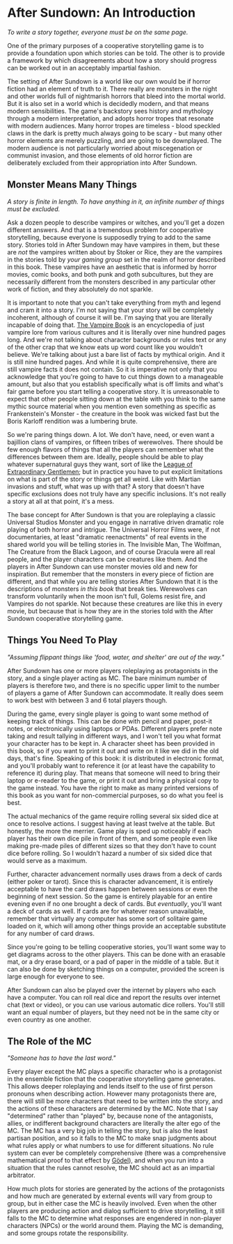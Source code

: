 # After Sundown: An Introduction
_To write a story together, everyone must be on the same page._

One of the primary purposes of a cooperative storytelling game is to provide a foundation upon which stories can be told. The other is to provide a framework by which disagreements about how a story should progress can be worked out in an acceptably impartial fashion.

The setting of After Sundown is a world like our own would be if horror fiction had an element of truth to it. There really are monsters in the night and other worlds full of nightmarish horrors that bleed into the mortal world. But it is also set in a world which is decidedly modern, and that means modern sensibilities. The game's backstory sees history and mythology through a modern interpretation, and adopts horror tropes that resonate with modern audiences. Many horror tropes are timeless - blood speckled claws in the dark is pretty much always going to be scary - but many other horror elements are merely puzzling, and are going to be downplayed. The modern audience is not particularly worried about miscegenation or communist invasion, and those elements of old horror fiction are deliberately excluded from their appropriation into After Sundown.

## Monster Means Many Things
_A story is finite in length. To have anything in it, an infinite number of things must be excluded._

Ask a dozen people to describe vampires or witches, and you'll get a dozen different answers. And that is a tremendous problem for cooperative storytelling, because everyone is supposedly trying to add to the same story. Stories told in After Sundown may have vampires in them, but these are _not_ the vampires written about by Stoker or Rice, they are the vampires in the stories told by _your gaming group_ set in the realm of horror described in this book. These vampires have an aesthetic that is informed by horror movies, comic books, and both punk and goth subcultures, but they are necessarily different from the monsters described in any particular other work of fiction, and they absolutely do not sparkle.

It is important to note that you can't take everything from myth and legend and cram it into a story. I'm not saying that your story will be completely incoherent, although of course it will be. I'm saying that you are literally incapable of doing that. [The Vampire Book](https://www.goodreads.com/book/show/607090.The_Vampire_Book) is an encyclopedia of just vampire lore from various cultures and it is literally over nine hundred pages long. And we're not talking about character backgrounds or rules text or any of the other crap that we know eats up word count like you wouldn't believe. We're talking about just a bare list of facts by mythical origin. And it is still nine hundred pages. And while it is quite comprehensive, there are still vampire facts it does not contain. So it is imperative not only that you acknowledge that you're going to have to cut things down to a manageable amount, but also that you establish specifically what is off limits and what's fair game before you start telling a cooperative story. It is unreasonable to expect that other people sitting down at the table with you think to the same mythic source material when you mention even something as specific as Frankenstein's Monster - the creature in the book was wicked fast but the Boris Karloff rendition was a lumbering brute.

So we're paring things down. A lot. We don't have, need, or even want a bajillion clans of vampires, or fifteen tribes of werewolves. There should be few enough flavors of things that all the players can remember what the differences between them are. Ideally, people should be able to play whatever supernatural guys they want, sort of like the [League of Extraordinary Gentlemen](https://en.wikipedia.org/wiki/The_League_of_Extraordinary_Gentlemen); but in practice you have to put explicit limitations on what is part of the story or things get all weird. Like with Martian invasions and stuff, what was up with that? A story that doesn't have specific exclusions does not truly have any specific inclusions. It's not really a story at all at that point, it's a mess.

The base concept for After Sundown is that you are roleplaying a classic Universal Studios Monster and you engage in narrative driven dramatic role playing of both horror and intrigue. The Universal Horror Films were, if not documentaries, at least "dramatic reenactments" of real events in the shared world you will be telling stories in. The Invisible Man, The Wolfman, The Creature from the Black Lagoon, and of course Dracula were all real people, and the player characters can be creatures like them. And the players in After Sundown can use monster movies old and new for inspiration. But remember that the monsters in every piece of fiction are different, and that while you are telling stories After Sundown that it is the descriptions of monsters _in this book_ that break ties. Werewolves can transform voluntarily when the moon isn't full, Golems resist fire, and Vampires do not sparkle. Not because these creatures are like this in every movie, but because that is how they are in the stories told with the After Sundown cooperative storytelling game.

## Things You Need To Play
_"Assuming flippant things like 'food, water, and shelter' are out of the way."_

After Sundown has one or more players roleplaying as protagonists in the story, and a single player acting as MC. The bare minimum number of players is therefore two, and there is no specific upper limit to the number of players a game of After Sundown can accommodate. It really does seem to work best with between 3 and 6 total players though.

During the game, every single player is going to want some method of keeping track of things. This can be done with pencil and paper, post-it notes, or electronically using laptops or PDAs. Different players prefer note taking and result tallying in different ways, and I won't tell you what format your character has to be kept in. A character sheet has been provided in this book, so if you want to print it out and write on it like we did in the old days, that's fine. Speaking of this book: it is distributed in electronic format, and you'll probably want to reference it (or at least have the capability to reference it) during play. That means that someone will need to bring their laptop or e-reader to the game, or print it out and bring a physical copy to the game instead. You have the right to make as many printed versions of this book as you want for non-commercial purposes, so do what you feel is best.

The actual mechanics of the game require rolling several six sided dice at once to resolve actions. I suggest having at least twelve at the table. But honestly, the more the merrier. Game play is sped up noticeably if each player has their own dice pile in front of them, and some people even like making pre-made piles of different sizes so that they don't have to count dice before rolling. So I wouldn't hazard a number of six sided dice that would serve as a maximum.

Further, character advancement normally uses draws from a deck of cards (either poker or tarot). Since this is character advancement, it is entirely acceptable to have the card draws happen between sessions or even the beginning of next session. So the game is entirely playable for an entire evening even if no one brought a deck of cards. But _eventually_, you'll want a deck of cards as well. If cards are for whatever reason unavailable, remember that virtually any computer has some sort of solitaire game loaded on it, which will among other things provide an acceptable substitute for any number of card draws.

Since you're going to be telling cooperative stories, you'll want some way to get diagrams across to the other players. This can be done with an erasable mat, or a dry erase board, or a pad of paper in the middle of a table. But it can also be done by sketching things on a computer, provided the screen is large enough for everyone to see.

After Sundown can also be played over the internet by players who each have a computer. You can roll real dice and report the results over internet chat (text or video), or you can use various automatic dice rollers. You'll still want an equal number of players, but they need not be in the same city or even country as one another.

## The Role of the MC
_"Someone has to have the last word."_

Every player except the MC plays a specific character who is a protagonist in the ensemble fiction that the cooperative storytelling game generates. This allows deeper roleplaying and lends itself to the use of first person pronouns when describing action. However many protagonists there are, there will still be more characters that need to be written into the story, and the actions of these characters are determined by the MC. Note that I say "determined" rather than "played" by, because none of the antagonists, allies, or indifferent background characters are literally the alter ego of the MC. The MC has a very big job in telling the story, but is also the least partisan position, and so it falls to the MC to make snap judgments about what rules apply or what numbers to use for different situations. No rule system can ever be completely comprehensive (there was a comprehensive mathematical proof to that effect by [Gödel](https://en.wikipedia.org/wiki/G%C3%B6del's_incompleteness_theorems)), and when you run into a situation that the rules cannot resolve, the MC should act as an impartial arbitrator.

How much plots for stories are generated by the actions of the protagonists and how much are generated by external events will vary from group to group, but in either case the MC is heavily involved. Even when the other players are producing action and dialog sufficient to drive storytelling, it still falls to the MC to determine what responses are engendered in non-player characters (NPCs) or the world around them. Playing the MC is demanding, and some groups rotate the responsibility.
